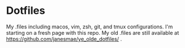 # Dotfiles

My .files including macos, vim, zsh, git, and tmux configurations. I'm starting on a fresh page with this repo. My old
.files are still available at https://github.com/janesmae/ye_olde_dotfiles/ .

